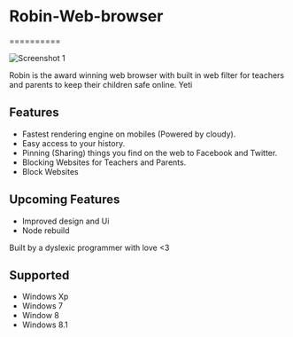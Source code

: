 # Robin-Web-browser

==========

![Screenshot 1](http://www.projectbird.com/uploads/6/0/3/3/603320/3733704_orig.png "Screenshot 1")

Robin is the award winning web browser with built in web filter for teachers and parents to keep their children safe online.
Yeti 

Features
--------------

- Fastest rendering engine on mobiles  (Powered by cloudy).
- Easy access to your history.
- Pinning (Sharing) things you find on the web to Facebook and Twitter.
- Blocking Websites for Teachers and Parents.
- Block Websites

Upcoming Features
-----------------

-  Improved design and Ui
-  Node rebuild 


Built by a dyslexic programmer with love <3

Supported
--------------

- Windows Xp
- Windows 7
- Window 8
- Windows 8.1



